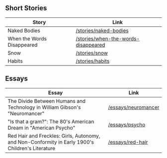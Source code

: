 ## Short Stories

| Story | Link |
|-|-|
| Naked Bodies | [/stories/naked-bodies](/stories/naked-bodies)
| When the Words Disappeared | [/stories/when-the-words-disappeared](/stories/when-the-words-disappeared)
| Snow | [/stories/snow](/stories/snow)
| Habits | [/stories/habits](/stories/habits)

## Essays

| Essay | Link |
|-|-|
| The Divide Between Humans and Technology in William Gibson's "Neuromancer" | [/essays/neuromancer](/essays/neuromancer)
| "Is that a gram?": The 80's American Dream in "American Psycho" | [/essays/psycho](/essays/psycho)
Red Hair and Freckles: Girls, Autonomy, and Non-Conformity in Early 1900's Children's Literature | [/essays/red-hair](/essays/red-hair)
